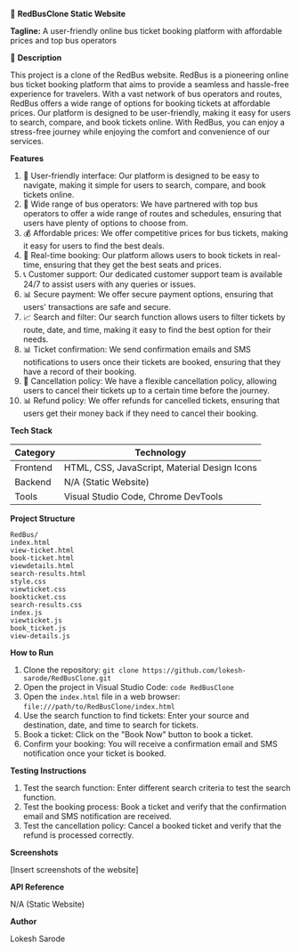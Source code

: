 🚀 **RedBusClone Static Website**

**Tagline:** A user-friendly online bus ticket booking platform with affordable prices and top bus operators

📖 **Description**

This project is a clone of the RedBus website. RedBus is a pioneering online bus ticket booking platform that aims to provide a seamless and hassle-free experience for travelers. With a vast network of bus operators and routes, RedBus offers a wide range of options for booking tickets at affordable prices. Our platform is designed to be user-friendly, making it easy for users to search, compare, and book tickets online. With RedBus, you can enjoy a stress-free journey while enjoying the comfort and convenience of our services.

**Features**

1. 📍 User-friendly interface: Our platform is designed to be easy to navigate, making it simple for users to search, compare, and book tickets online.
2. 🚌 Wide range of bus operators: We have partnered with top bus operators to offer a wide range of routes and schedules, ensuring that users have plenty of options to choose from.
3. 💰 Affordable prices: We offer competitive prices for bus tickets, making it easy for users to find the best deals.
4. 📅 Real-time booking: Our platform allows users to book tickets in real-time, ensuring that they get the best seats and prices.
5. 📞 Customer support: Our dedicated customer support team is available 24/7 to assist users with any queries or issues.
6. 📊 Secure payment: We offer secure payment options, ensuring that users' transactions are safe and secure.
7. 📈 Search and filter: Our search function allows users to filter tickets by route, date, and time, making it easy to find the best option for their needs.
8. 📊 Ticket confirmation: We send confirmation emails and SMS notifications to users once their tickets are booked, ensuring that they have a record of their booking.
9. 📅 Cancellation policy: We have a flexible cancellation policy, allowing users to cancel their tickets up to a certain time before the journey.
10. 📊 Refund policy: We offer refunds for cancelled tickets, ensuring that users get their money back if they need to cancel their booking.

**Tech Stack**

| Category | Technology |
| --- | --- |
| Frontend | HTML, CSS, JavaScript, Material Design Icons |
| Backend | N/A (Static Website) |
| Tools | Visual Studio Code, Chrome DevTools |

**Project Structure**

```
RedBus/
index.html
view-ticket.html
book-ticket.html
viewdetails.html
search-results.html
style.css
viewticket.css
bookticket.css
search-results.css
index.js
viewticket.js
book_ticket.js
view-details.js
```

**How to Run**

1. Clone the repository: `git clone https://github.com/lokesh-sarode/RedBusClone.git`
2. Open the project in Visual Studio Code: `code RedBusClone`
3. Open the `index.html` file in a web browser: `file:///path/to/RedBusClone/index.html`
4. Use the search function to find tickets: Enter your source and destination, date, and time to search for tickets.
5. Book a ticket: Click on the "Book Now" button to book a ticket.
6. Confirm your booking: You will receive a confirmation email and SMS notification once your ticket is booked.

**Testing Instructions**

1. Test the search function: Enter different search criteria to test the search function.
2. Test the booking process: Book a ticket and verify that the confirmation email and SMS notification are received.
3. Test the cancellation policy: Cancel a booked ticket and verify that the refund is processed correctly.

**Screenshots**

[Insert screenshots of the website]

**API Reference**

N/A (Static Website)

**Author**

Lokesh Sarode 
